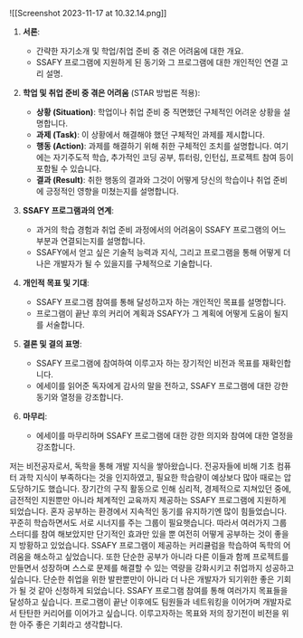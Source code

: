 ![[Screenshot 2023-11-17 at 10.32.14.png]]
1. **서론**:
   - 간략한 자기소개 및 학업/취업 준비 중 겪은 어려움에 대한 개요.
   - SSAFY 프로그램에 지원하게 된 동기와 그 프로그램에 대한 개인적인 연결 고리 설명.

2. **학업 및 취업 준비 중 겪은 어려움** (STAR 방법론 적용):
   - **상황 (Situation)**: 학업이나 취업 준비 중 직면했던 구체적인 어려운 상황을 설명합니다.
   - **과제 (Task)**: 이 상황에서 해결해야 했던 구체적인 과제를 제시합니다.
   - **행동 (Action)**: 과제를 해결하기 위해 취한 구체적인 조치를 설명합니다. 여기에는 자기주도적 학습, 추가적인 코딩 공부, 튜터링, 인턴십, 프로젝트 참여 등이 포함될 수 있습니다.
   - **결과 (Result)**: 취한 행동의 결과와 그것이 어떻게 당신의 학습이나 취업 준비에 긍정적인 영향을 미쳤는지를 설명합니다.

3. **SSAFY 프로그램과의 연계**:
   - 과거의 학습 경험과 취업 준비 과정에서의 어려움이 SSAFY 프로그램의 어느 부분과 연결되는지를 설명합니다.
   - SSAFY에서 얻고 싶은 기술적 능력과 지식, 그리고 프로그램을 통해 어떻게 더 나은 개발자가 될 수 있을지를 구체적으로 기술합니다.

4. **개인적 목표 및 기대**:
   - SSAFY 프로그램 참여를 통해 달성하고자 하는 개인적인 목표를 설명합니다.
   - 프로그램이 끝난 후의 커리어 계획과 SSAFY가 그 계획에 어떻게 도움이 될지를 서술합니다.

5. **결론 및 결의 표명**:
   - SSAFY 프로그램에 참여하여 이루고자 하는 장기적인 비전과 목표를 재확인합니다.
   - 에세이를 읽어준 독자에게 감사의 말을 전하고, SSAFY 프로그램에 대한 강한 동기와 열정을 강조합니다.

1. **마무리**:
   - 에세이를 마무리하며 SSAFY 프로그램에 대한 강한 의지와 참여에 대한 열정을 강조합니다.


저는 비전공자로서, 독학을 통해 개발 지식을 쌓아왔습니다. 전공자들에 비해 기초 컴퓨터 과학 지식이 부족하다는 것을 인지하였고, 필요한 학습량이 예상보다 많아 때로는 압도당하기도 했습니다. 장기간의 구직 활동으로 인해 심리적, 경제적으로 지쳐있던 중에, 금전적인 지원뿐만 아니라 체계적인 교육까지 제공하는 SSAFY 프로그램에 지원하게 되었습니다.
혼자 공부하는 환경에서 지속적인 동기를 유지하기엔 많이 힘들었습니다. 꾸준히 학습하면서도 서로 시너지를 주는 그룹이 필요햇습니다. 따라서 여러가지 그룹 스터디를 참여 해보았지만 단기적인 효과만 있을 뿐 여전히 어떻게 공부하는 것이 좋을지 방황하고 있었습니다. 
SSAFY 프로그램이 제공하는 커리큘럼을 학습하여 독학의 어려움을 해소하고 싶었습니다. 또한 단순한 공부가 아니라 다른 이들과 함께 프로젝트를 만들면서 성장하며 스스로 문제를 해결할 수 있는 역량을 강화시키고 취업까지 성공하고 싶습니다. 단순한 취업을 위한 발판뿐만이 아니라 더 나은 개발자가 되기위한 좋은 기회가 될 것 같아 신청하게 되었습니다. 
SSAFY 프로그램 참여를 통해 여러가지 목표들을 달성하고 싶습니다. 프로그램이 끝난 이후에도 팀원들과 네트워킹을 이어가며 개발자로서 탄탄한 커리어를 이어가고 싶습니다. 이루고자하는 목표와 저의 장기전이 비전을 위한 아주 좋은 기회라고 생각합니다. 

